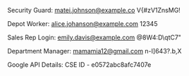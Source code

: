 Security Guard:
matei.johnson@example.co
V{#zV1ZnsMG!

Depot Worker:
alice.johanson@example.com
12345

Sales Rep Login:
emily.davis@example.com
@8W4:D\qtC7"

Department Manager:
mamamia12@gmail.com
n-I]643?.b,X

Google API Details:
CSE ID - e0572abc8afc7407e